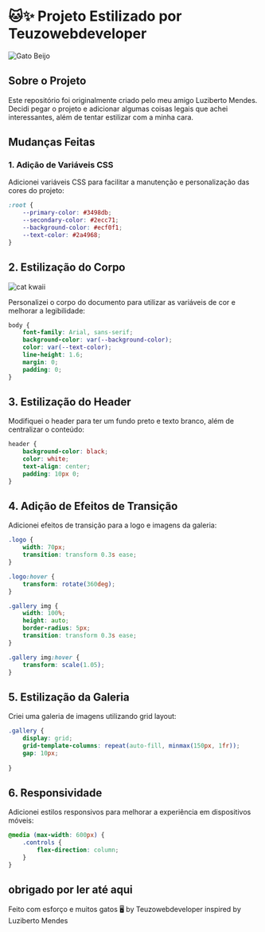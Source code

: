 # 🐱✨ Projeto Estilizado por Teuzowebdeveloper

![Gato Beijo](https://media.tenor.com/o_5RQarGvJ0AAAAM/kiss.gif)

## Sobre o Projeto

Este repositório foi originalmente criado pelo meu amigo Luziberto Mendes. Decidi pegar o projeto e adicionar algumas coisas legais que achei interessantes, além de tentar estilizar com a minha cara.

## Mudanças Feitas

### 1. Adição de Variáveis CSS
Adicionei variáveis CSS para facilitar a manutenção e personalização das cores do projeto:
```css
:root {
    --primary-color: #3498db;
    --secondary-color: #2ecc71;
    --background-color: #ecf0f1;
    --text-color: #2a4968;
}
```

## 2. Estilização do Corpo

![cat kwaii](https://i.pinimg.com/originals/f0/ae/8b/f0ae8bc86ab9b5459880ea9e8894774d.gif)



Personalizei o corpo do documento para utilizar as variáveis de cor e melhorar a legibilidade:


```css
body {
    font-family: Arial, sans-serif;
    background-color: var(--background-color);
    color: var(--text-color);
    line-height: 1.6;
    margin: 0;
    padding: 0;
}
```

## 3. Estilização do Header
Modifiquei o header para ter um fundo preto e texto branco, além de centralizar o conteúdo:


```css
header {
    background-color: black;
    color: white;
    text-align: center;
    padding: 10px 0;
}
```

## 4. Adição de Efeitos de Transição
Adicionei efeitos de transição para a logo e imagens da galeria:


```css
.logo {
    width: 70px;
    transition: transform 0.3s ease;
}

.logo:hover {
    transform: rotate(360deg);
}

.gallery img {
    width: 100%;
    height: auto;
    border-radius: 5px;
    transition: transform 0.3s ease;
}

.gallery img:hover {
    transform: scale(1.05);
}
```

## 5. Estilização da Galeria
Criei uma galeria de imagens utilizando grid layout:


```css
.gallery {
    display: grid;
    grid-template-columns: repeat(auto-fill, minmax(150px, 1fr));
    gap: 10px;
    
}

```
## 6. Responsividade
Adicionei estilos responsivos para melhorar a experiência em dispositivos móveis:


```css
@media (max-width: 600px) {
    .controls {
        flex-direction: column;
    }
}
```

## obrigado por ler até aqui 


Feito com esforço e muitos gatos 🖥️ by Teuzowebdeveloper inspired by Luziberto Mendes
